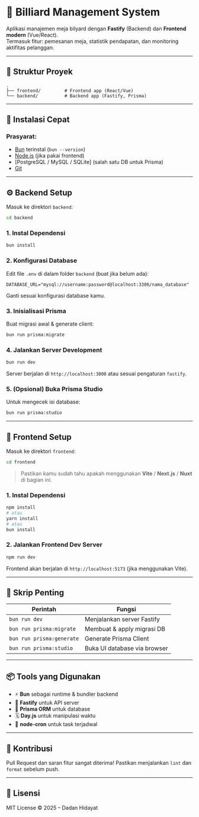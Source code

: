 # 🎱 Billiard Management System

Aplikasi manajemen meja bilyard dengan **Fastify** (Backend) dan **Frontend modern** (Vue/React).  
Termasuk fitur: pemesanan meja, statistik pendapatan, dan monitoring aktifitas pelanggan.

---

## 📂 Struktur Proyek

```
.
├── frontend/         # Frontend app (React/Vue)
└── backend/          # Backend app (Fastify, Prisma)
```

---

## 🚀 Instalasi Cepat

### Prasyarat:
- [Bun](https://bun.sh) terinstal (`bun --version`)
- [Node.js](https://nodejs.org/) (jika pakai frontend)
- [PostgreSQL / MySQL / SQLite] (salah satu DB untuk Prisma)
- [Git](https://git-scm.com/)

---

## ⚙️ Backend Setup

Masuk ke direktori `backend`:

```bash
cd backend
```

### 1. Instal Dependensi

```bash
bun install
```

### 2. Konfigurasi Database

Edit file `.env` di dalam folder `backend` (buat jika belum ada):

```env
DATABASE_URL="mysql://username:password@localhost:3306/nama_database"
```

Ganti sesuai konfigurasi database kamu.

### 3. Inisialisasi Prisma

Buat migrasi awal & generate client:

```bash
bun run prisma:migrate
```

### 4. Jalankan Server Development

```bash
bun run dev
```

Server berjalan di `http://localhost:3000` atau sesuai pengaturan `fastify`.

### 5. (Opsional) Buka Prisma Studio

Untuk mengecek isi database:

```bash
bun run prisma:studio
```

---

## 🎨 Frontend Setup

Masuk ke direktori `frontend`:

```bash
cd frontend
```

> Pastikan kamu sudah tahu apakah menggunakan **Vite** / **Next.js** / **Nuxt** di bagian ini.

### 1. Instal Dependensi

```bash
npm install
# atau
yarn install
# atau
bun install
```

### 2. Jalankan Frontend Dev Server

```bash
npm run dev
```

Frontend akan berjalan di `http://localhost:5173` (jika menggunakan Vite).

---

## 🧪 Skrip Penting

| Perintah | Fungsi |
|---------|--------|
| `bun run dev` | Menjalankan server Fastify |
| `bun run prisma:migrate` | Membuat & apply migrasi DB |
| `bun run prisma:generate` | Generate Prisma Client |
| `bun run prisma:studio` | Buka UI database via browser |

---

## 📦 Tools yang Digunakan

- ⚡ **Bun** sebagai runtime & bundler backend
- 🚀 **Fastify** untuk API server
- 🧬 **Prisma ORM** untuk database
- 🗓 **Day.js** untuk manipulasi waktu
- 📅 **node-cron** untuk task terjadwal

---

## 🙌 Kontribusi

Pull Request dan saran fitur sangat diterima! Pastikan menjalankan `lint` dan `format` sebelum push.

---

## 📄 Lisensi

MIT License © 2025 – Dadan Hidayat
